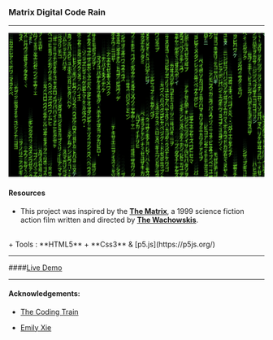 
### Matrix Digital Code Rain
-----

![Matrix Digital Rain](matrix-rain.png)

#### Resources

+ This project was inspired by the [**The Matrix**](https://en.wikipedia.org/wiki/The_Matrix), a 1999 science fiction action film written and directed by [**The Wachowskis**](https://en.wikipedia.org/wiki/The_Wachowskis).
<br/>
+ Tools : **HTML5** + **Css3** & [p5.js](https://p5js.org/)

<hr/>

####[Live Demo](https://matrixdigitalrain.netlify)


<hr/>

#### Acknowledgements:
+ [The Coding Train](https://www.youtube.com/channel/UCvjgXvBlbQiydffZU7m1_aw)

+ [Emily Xie](https://xie-emily.com)
